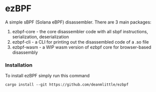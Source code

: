 # ezBPF
A simple sBPF (Solana eBPF) disassembler. There are 3 main packages:

1. ezbpf-core - the core disassembler code with all sbpf instructions, serialization, deserialization
2. ezbpf-cli - a CLI for printing out the disassembled code of a .so file
3. ezbpf-wasm - a WIP wasm version of ezbpf core for browser-based disassembly

### Installation

To install ezBPF simply run this command

```cargo install --git https://github.com/deanmlittle/ezbpf```
